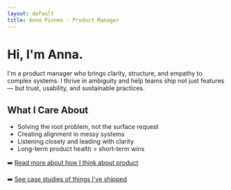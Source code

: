 ```yaml
---
layout: default
title: Anna Pinneo - Product Manager
---
```


# Hi, I'm Anna.

I'm a product manager who brings clarity, structure, and empathy to complex systems. I thrive in ambiguity and help teams ship not just features — but trust, usability, and sustainable practices.

## What I Care About
- Solving the root problem, not the surface request
- Creating alignment in messy systems
- Listening closely and leading with clarity
- Long-term product health > short-term wins

➡️ [Read more about how I think about product](philosophy.md)

➡️ [See case studies of things I've shipped](case-study-timekeeping.md)
